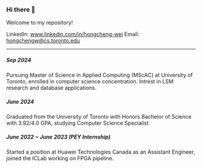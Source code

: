 ### Hi there 👋

Welcome to my repository!

LinkedIn: www.linkedin.com/in/hongcheng-wei
Email: hongchengw@cs.toronto.edu

-----

##### Sep 2024
Pursuing Master of Science in Applied Computing (MScAC) at University of Toronto, enrolled in computer science concentration. Intrest in LSM research and database applications.

##### June 2024
Graduated from the University of Toronto with Honors Bachelor of Science with 3.92/4.0 GPA, studying Computer Science Specialist.

##### June 2022 ~ June 2023 (PEY Internship)
Started a position at Huawei Technologies Canada as an Assistant Engineer, joined the ICLab working on FPGA pipeline.
